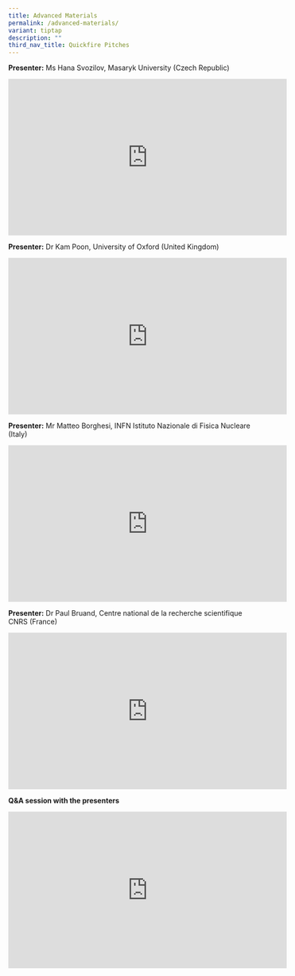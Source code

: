 ```yaml
---
title: Advanced Materials
permalink: /advanced-materials/
variant: tiptap
description: ""
third_nav_title: Quickfire Pitches
---
```

<p><strong>Presenter:</strong> Ms Hana Svozilov, Masaryk University (Czech
Republic)</p>
<div class="iframe-wrapper">
<iframe height="315" width="560" allowfullscreen="true" frameborder="0" src="https://www.youtube.com/embed/qSKoObqU3kA?si=ARTTCtTj3tE6e8_u"></iframe>
</div>
<p></p>
<p><strong>Presenter:</strong> Dr Kam Poon, University of Oxford (United Kingdom)</p>
<div class="iframe-wrapper">
<iframe height="315" width="560" allowfullscreen="true" frameborder="0" src="https://www.youtube.com/embed/Pb7gaGf523U?si=xoqWyjxwi-OakgEy"></iframe>
</div>
<p></p>
<p><strong>Presenter:</strong> Mr Matteo Borghesi, INFN Istituto Nazionale
di Fisica Nucleare (Italy)</p>
<div class="iframe-wrapper">
<iframe height="315" width="560" allowfullscreen="true" frameborder="0" src="https://www.youtube.com/embed/Jx9grbLvrZI?si=Vpq0KK5dH0Qf3quP"></iframe>
</div>
<p></p>
<p><strong>Presenter:</strong> Dr Paul Bruand, Centre national de la recherche
scientifique CNRS (France)</p>
<div class="iframe-wrapper">
<iframe height="315" width="560" allowfullscreen="true" frameborder="0" src="https://www.youtube.com/embed/GjxdVyX5iv4?si=nW-08ajo28nzIOje"></iframe>
</div>
<p></p>
<p><strong>Q&amp;A session with the presenters</strong>
</p>
<div class="iframe-wrapper">
<iframe height="315" width="560" allowfullscreen="true" frameborder="0" src="https://www.youtube.com/embed/nzvtUa-2q-Q?si=gloQhvEtBYGGu6uY"></iframe>
</div>
<p></p>